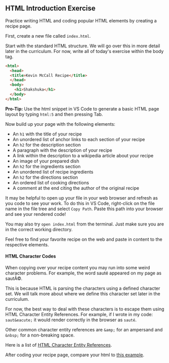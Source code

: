 ## HTML Introduction Exercise

Practice writing HTML and coding popular HTML elements by creating a recipe
page.

First, create a new file called `index.html`.

Start with the standard HTML structure. We will go over this in more detail
later in the curriculum. For now, write all of today's exercise within the body
tag.

```html
<html>
  <head>
  <title>Kevin McCall Recipe</title>
  </head>
  <body>
    <h1>Shakshuka</h1>
  </body>
</html>
```

**Pro-Tip:** Use the html snippet in VS Code to generate a basic HTML page layout by typing `html:5` and then pressing Tab.

Now build up your page with the following elements:

* An `h1` with the title of your recipe
* An unordered list of anchor links to each section of your recipe
* An `h2` for the description section
* A paragraph with the description of your recipe
* A link within the description to a wikipedia article about your recipe
* An image of your prepared dish
* An `h2` for the ingredients section
* An unordered list of recipe ingredients
* An `h2` for the directions section
* An ordered list of cooking directions
* A comment at the end citing the author of the original recipe

It may be helpful to open up your file in your web browser and refresh as you
code to see your work. To do this in VS Code, right-click on the file name in the
file tree and select `Copy Path`. Paste this path into your browser and
see your rendered code!

You may also try `open index.html` from the terminal. Just make sure you are in the correct working directory.

Feel free to find your favorite recipe on the web and paste in content to the
respective elements.

#### HTML Character Codes

When copying over your recipe content you may run into some weird character
problems. For example, the word sauté appeared on my page as sautÃ©.

This is because HTML is parsing the characters using a defined character set. We
will talk more about where we define this character set later in the curriculum.

For now, the best way to deal with these characters is to escape them using HTML
Character Entity References. For example, if I wrote in my code: `saut&eacute;`
it would render correctly in the browser as `sauté`.

Other common character entity references are `&amp;` for an ampersand and
`&nbsp;` for a non-breaking space.

Here is a list of [HTML Character Entity
References](https://dev.w3.org/html5/html-author/charref).

After coding your recipe page, compare your html to [this
example][solution].

[solution]: http://assets.aaonline.io/fullstack/html-css/micro-projects/html-introduction/solution.html
